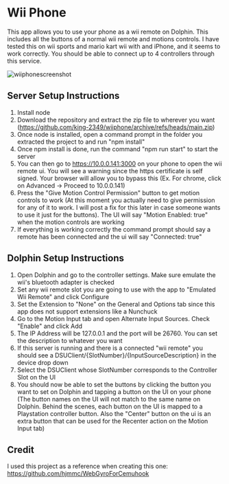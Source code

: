 # Wii Phone
This app allows you to use your phone as a wii remote on Dolphin. This includes all the buttons of a normal wii remote and motions controls.
I have tested this on wii sports and mario kart wii with and iPhone, and it seems to work correctly. You should be able to connect up to 4 controllers through this service.

![wiiphonescreenshot](https://user-images.githubusercontent.com/38045031/171303444-a2b0d06c-d526-443f-92af-b6d960ee3e4d.jpg)

## Server Setup Instructions
1. Install node
2. Download the repository and extract the zip file to wherever you want (https://github.com/king-2349/wiiphone/archive/refs/heads/main.zip)
3. Once node is installed, open a command prompt in the folder you extracted the project to and run "npm install"
4. Once npm install is done, run the command "npm run start" to start the server
5. You can then go to https://10.0.0.141:3000 on your phone to open the wii remote ui. You will see a warning since the https certificate is self signed. Your browser will allow you to bypass this (Ex. For chrome, click on Advanced -> Proceed to 10.0.0.141)
6. Press the "Give Motion Control Permission" button to get motion controls to work (At this moment you actually need to give permission for any of it to work. I will post a fix for this later in case someone wants to use it just for the buttons). The UI will say "Motion Enabled: true" when the motion controls are working
6. If everything is working correctly the command prompt should say a remote has been connected and the ui will say "Connected: true"

## Dolphin Setup Instructions
1. Open Dolphin and go to the controller settings. Make sure emulate the wii's bluetooth adapter is checked
2. Set any wii remote slot you are going to use with the app to "Emulated Wii Remote" and click Configure
3. Set the Extension to "None" on the General and Options tab since this app does not support extensions like a Nunchuck
3. Go to the Motion Input tab and open Alternate Input Sources. Check "Enable" and click Add
4. The IP Address will be 127.0.0.1 and the port will be 26760. You can set the description to whatever you want
5. If this server is running and there is a connected "wii remote" you should see a DSUClient/{SlotNumber}/{InputSourceDescription} in the device drop down
6. Select the DSUClient whose SlotNumber corresponds to the Controller Slot on the UI
7. You should now be able to set the buttons by clicking the button you want to set on Dolphin and tapping a button on the UI on your phone (The button names on the UI will not match to the same name on Dolphin. Behind the scenes, each button on the UI is mapped to a Playstation controller button. Also the "Center" button on the ui is an extra button that can be used for the Recenter action on the Motion Input tab)

## Credit
I used this project as a reference when creating this one: https://github.com/hjmmc/WebGyroForCemuhook